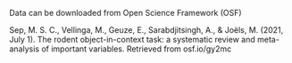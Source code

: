 Data can be downloaded from Open Science Framework (OSF)

Sep, M. S. C., Vellinga, M., Geuze, E., Sarabdjitsingh, A., & Joëls, M. (2021, July 1). The rodent object-in-context task: a systematic review and meta-analysis of important variables. Retrieved from osf.io/gy2mc
